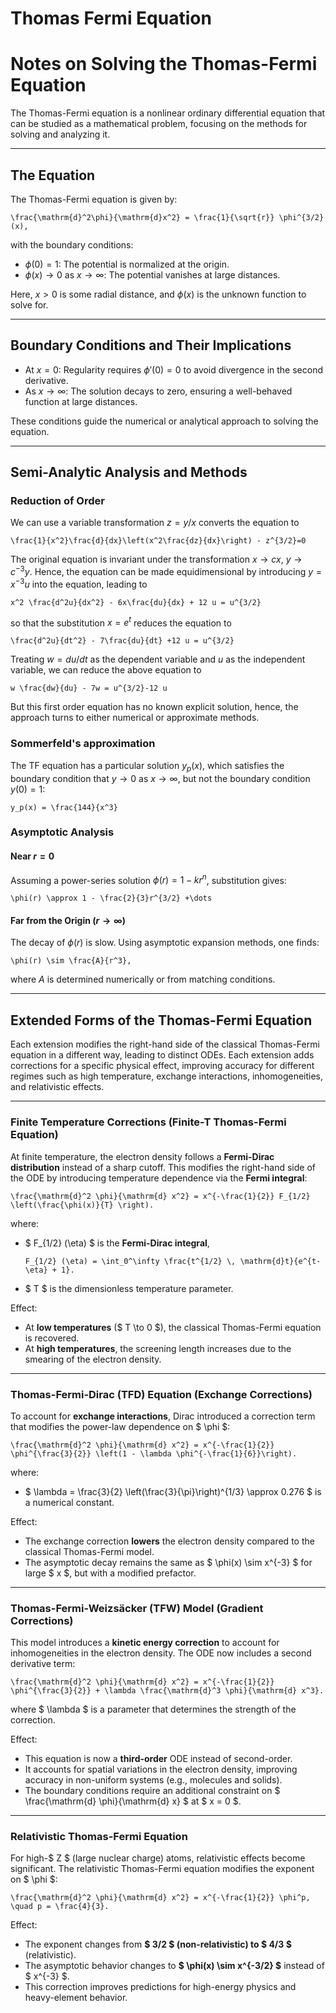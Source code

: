 # Thomas Fermi Equation

# Notes on Solving the Thomas-Fermi Equation

The Thomas-Fermi equation is a nonlinear ordinary differential equation that can be studied as a mathematical problem, focusing on the methods for solving and analyzing it.

---

## The Equation

The Thomas-Fermi equation is given by:
```{math}
\frac{\mathrm{d}^2\phi}{\mathrm{d}x^2} = \frac{1}{\sqrt{r}} \phi^{3/2}(x),
```
with the boundary conditions:
- $\phi(0) = 1$: The potential is normalized at the origin.
- $\phi(x) \to 0$ as $x \to \infty$: The potential vanishes at large distances.

Here, $x > 0$ is some radial distance, and $\phi(x)$ is the unknown function to solve for.

---

## Boundary Conditions and Their Implications

- At $x = 0$: Regularity requires $\phi'(0) = 0$ to avoid divergence in the second derivative.
- As $x \to \infty$: The solution decays to zero, ensuring a well-behaved function at large distances.

These conditions guide the numerical or analytical approach to solving the equation.

---

## Semi-Analytic Analysis and Methods

### Reduction of Order

We can use a variable transformation $z=y/x$ converts the equation to

```{math}
\frac{1}{x^2}\frac{d}{dx}\left(x^2\frac{dz}{dx}\right) - z^{3/2}=0
```

The original equation is invariant under the transformation $x\rightarrow c x, \ y\rightarrow c^{-3} y$. Hence, the equation can be made equidimensional by introducing $y=x^{-3} u$ into the equation, leading to

```{math}
x^2 \frac{d^2u}{dx^2} - 6x\frac{du}{dx} + 12 u = u^{3/2}
```

so that the substitution $x=e^t$ reduces the equation to

```{math}
\frac{d^2u}{dt^2} - 7\frac{du}{dt} +12 u = u^{3/2}
```

Treating $w =du/dt$ as the dependent variable and $u$ as the independent variable, we can reduce the above equation to

```{math}
w \frac{dw}{du} - 7w = u^{3/2}-12 u
```

But this first order equation has no known explicit solution, hence, the approach turns to either numerical or approximate methods.

### Sommerfeld's approximation

The TF equation has a particular solution $y_p(x)$, which satisfies the boundary condition that $y\rightarrow 0$ as $x\rightarrow\infty$, but not the  boundary condition $y(0)=1$:

```{math}
y_p(x) = \frac{144}{x^3}
```



### Asymptotic Analysis

#### Near $r = 0$
Assuming a power-series solution $\phi(r) = 1 - kr^{n}$, substitution gives:
```{math}
\phi(r) \approx 1 - \frac{2}{3}r^{3/2} +\dots
```

#### Far from the Origin ($r \to \infty$)
The decay of $\phi(r)$ is slow. Using asymptotic expansion methods, one finds:
```{math}
\phi(r) \sim \frac{A}{r^3},
```
where $A$ is determined numerically or from matching conditions.

---



## Extended Forms of the Thomas-Fermi Equation  

Each extension modifies the right-hand side of the classical Thomas-Fermi equation in a different way, leading to distinct ODEs.  Each extension adds corrections for a specific physical effect, improving accuracy for different regimes such as high temperature, exchange interactions, inhomogeneities, and relativistic effects.


---

### Finite Temperature Corrections (Finite-T Thomas-Fermi Equation)  
At finite temperature, the electron density follows a **Fermi-Dirac distribution** instead of a sharp cutoff. This modifies the right-hand side of the ODE by introducing temperature dependence via the **Fermi integral**:

```{math}
\frac{\mathrm{d}^2 \phi}{\mathrm{d} x^2} = x^{-\frac{1}{2}} F_{1/2} \left(\frac{\phi(x)}{T} \right).
```

where:  
- $ F_{1/2} (\eta) $ is the **Fermi-Dirac integral**,

  ```{math}
  F_{1/2} (\eta) = \int_0^\infty \frac{t^{1/2} \, \mathrm{d}t}{e^{t-\eta} + 1}.
  ```

- $ T $ is the dimensionless temperature parameter.

Effect:  
- At **low temperatures** ($ T \to 0 $), the classical Thomas-Fermi equation is recovered.  
- At **high temperatures**, the screening length increases due to the smearing of the electron density.

---

### Thomas-Fermi-Dirac (TFD) Equation (Exchange Corrections)  
To account for **exchange interactions**, Dirac introduced a correction term that modifies the power-law dependence on $ \phi $:

```{math}
\frac{\mathrm{d}^2 \phi}{\mathrm{d} x^2} = x^{-\frac{1}{2}} \phi^{\frac{3}{2}} \left(1 - \lambda \phi^{-\frac{1}{6}}\right).
```

where:  
- $ \lambda = \frac{3}{2} \left(\frac{3}{\pi}\right)^{1/3} \approx 0.276 $ is a numerical constant.

Effect:  
- The exchange correction **lowers** the electron density compared to the classical Thomas-Fermi model.
- The asymptotic decay remains the same as $ \phi(x) \sim x^{-3} $ for large $ x $, but with a modified prefactor.

---

### Thomas-Fermi-Weizsäcker (TFW) Model (Gradient Corrections)  
This model introduces a **kinetic energy correction** to account for inhomogeneities in the electron density. The ODE now includes a second derivative term:

```{math}
\frac{\mathrm{d}^2 \phi}{\mathrm{d} x^2} = x^{-\frac{1}{2}} \phi^{\frac{3}{2}} + \lambda \frac{\mathrm{d}^3 \phi}{\mathrm{d} x^3}.
```

where $ \lambda $ is a parameter that determines the strength of the correction.

Effect:  
- This equation is now a **third-order** ODE instead of second-order.
- It accounts for spatial variations in the electron density, improving accuracy in non-uniform systems (e.g., molecules and solids).
- The boundary conditions require an additional constraint on $ \frac{\mathrm{d} \phi}{\mathrm{d} x} $ at $ x = 0 $.

---

### Relativistic Thomas-Fermi Equation  
For high-$ Z $ (large nuclear charge) atoms, relativistic effects become significant. The relativistic Thomas-Fermi equation modifies the exponent on $ \phi $:

```{math}
\frac{\mathrm{d}^2 \phi}{\mathrm{d} x^2} = x^{-\frac{1}{2}} \phi^p, \quad p = \frac{4}{3}.
```

Effect:  
- The exponent changes from **$ 3/2 $ (non-relativistic) to $ 4/3 $** (relativistic).  
- The asymptotic behavior changes to **$ \phi(x) \sim x^{-3/2} $** instead of $ x^{-3} $.  
- This correction improves predictions for high-energy physics and heavy-element behavior.




